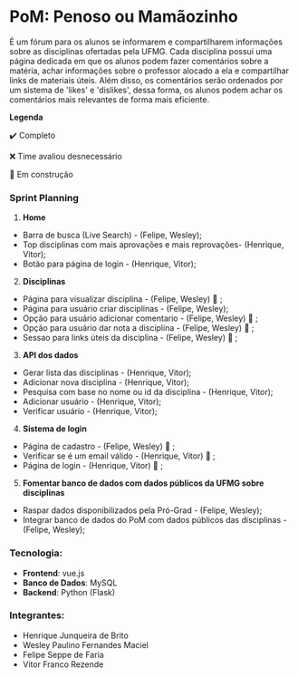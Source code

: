 # PoM: Penoso ou Mamãozinho

É um fórum para os alunos se informarem e compartilharem informações sobre as disciplinas ofertadas pela UFMG. Cada disciplina possui uma página dedicada em que os alunos podem fazer comentários sobre a matéria, achar informações sobre o professor alocado a ela e compartilhar links de materiais úteis. Além disso, os comentários serão ordenados por um sistema de 'likes' e 'dislikes', dessa forma, os alunos podem achar os comentários mais relevantes de forma mais eficiente.



__Legenda__

:heavy_check_mark:  Completo

:x: Time avaliou desnecessário 

:construction_worker: Em construção

### Sprint Planning
1. __Home__
* Barra de busca (Live Search) - (Felipe, Wesley); 
* Top disciplinas com mais aprovações e mais reprovações- (Henrique, Vitor);
* Botão para página de login - (Henrique, Vitor);
2. __Disciplinas__
* Página para visualizar disciplina - (Felipe, Wesley) :construction_worker: ;
* Página para usuário criar disciplinas - (Felipe, Wesley);
* Opção para usuário adicionar comentario - (Felipe, Wesley) :construction_worker: ;
* Opção para usuário dar nota a disciplina - (Felipe, Wesley) :construction_worker: ;
* Sessao para links úteis da disciplina - (Felipe, Wesley) :construction_worker: ;
3. __API dos dados__
* Gerar lista das disciplinas - (Henrique, Vitor);
* Adicionar nova disciplina - (Henrique, Vitor);
* Pesquisa com base no nome ou id da disciplina - (Henrique, Vitor);
* Adicionar usuário - (Henrique, Vitor);
* Verificar usuário - (Henrique, Vitor);
4. __Sistema de login__ 
* Página de cadastro - (Felipe, Wesley) :construction_worker: ;
* Verificar se é um email válido - (Henrique, Vitor) :construction_worker: ;
* Página de login - (Henrique, Vitor) :construction_worker: ;
5. __Fomentar banco de dados com dados públicos da UFMG sobre disciplinas__
* Raspar dados disponibilizados pela Pró-Grad - (Felipe, Wesley);
* Integrar banco de dados do PoM com dados públicos das disciplinas - (Felipe, Wesley);

### Tecnologia:
* __Frontend__: vue.js
* __Banco de Dados__: MySQL
* __Backend__: Python (Flask)

### Integrantes:
* Henrique Junqueira de Brito
* Wesley Paulino Fernandes Maciel
* Felipe Seppe de Faria
* Vitor Franco Rezende
